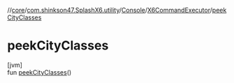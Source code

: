 //[core](../../../../index.md)/[com.shinkson47.SplashX6.utility](../../index.md)/[Console](../index.md)/[X6CommandExecutor](index.md)/[peekCityClasses](peek-city-classes.md)

# peekCityClasses

[jvm]\
fun [peekCityClasses](peek-city-classes.md)()
